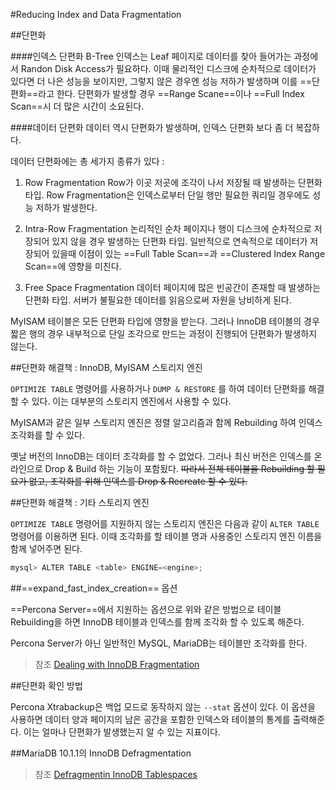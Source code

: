 #Reducing Index and Data Fragmentation

##단편화

####인덱스 단편화
B-Tree 인덱스는 Leaf 페이지로 데이터를 찾아 들어가는 과정에서 Randon Disk Access가 필요하다. 
이때 물리적인 디스크에 순차적으로 데이터가 있다면 더 나은 성능을 보이지만, 그렇지 않은 경우엔 성능 저하가 발생하며 이를 ==단편화==라고 한다.
단편화가 발생할 경우 ==Range Scane==이나 ==Full Index Scan==시 더 많은 시간이 소요된다.

####데이터 단편화
데이터 역시 단편화가 발생하며, 인덱스 단편화 보다 좀 더 복잡하다.

데이터 단편화에는 총 세가지 종류가 있다 : 

1. Row Fragmentation
Row가 이곳 저곳에 조각이 나서 저장될 때 발생하는 단편화 타입. Row Fragmentation은 인덱스로부터 단일 행만 필요한 쿼리일 경우에도 성능 저하가 발생한다.

2. Intra-Row Fragmentation
논리적인 순차 페이지나 행이 디스크에 순차적으로 저장되어 있지 않을 경우 발생하는 단편화 타입. 일반적으로 연속적으로 데이터가 저장되어 있을때 이점이 있는 ==Full Table Scan==과 ==Clustered Index Range Scan==에 영향을 미친다.

3. Free Space Fragmentation
데이터 페이지에 많은 빈공간이 존재할 때 발생하는 단편화 타입. 서버가 불필요한 데이터를 읽음으로써 자원을 낭비하게 된다.

MyISAM 테이블은 모든 단편화 타입에 영향을 받는다. 그러나 InnoDB 테이블의 경우 짧은 행의 경우  내부적으로 단일 조각으로 만드는 과정이 진행되어 단편화가 발생하지 않는다. 

##단편화 해결책 : InnoDB, MyISAM 스토리지 엔진

`OPTIMIZE TABLE` 명령어를 사용하거나 `DUMP & RESTORE` 를 하여 데이터 단편화를 해결할 수 있다. 이는 대부분의 스토리지 엔진에서 사용할 수 있다.

MyISAM과 같은 일부 스토리지 엔진은 정렬 알고리즘과 함께 Rebuilding 하여 인덱스 조각화를 할 수 있다.

옛날 버전의 InnoDB는 데이터 조각화를 할 수 없었다. 그러나 최신 버전은 인덱스를 온라인으로 Drop & Build 하는 기능이 포함됬다. ~~따라서 전체 테이블을 Rebuilding 할 필요가 없고, 조각화를 위해 인덱스를 Drop & Recreate 할 수 있다.~~


##단편화 해결책 : 기타 스토리지 엔진

`OPTIMIZE TABLE` 명령어를 지원하지 않는 스토리지 엔진은 다음과 같이 `ALTER TABLE` 명령어를 이용하면 된다. 이때 조각화를 할 테이블 명과 사용중인 스토리지 엔진 이름을 함께 넣어주면 된다.

```powershell
mysql> ALTER TABLE <table> ENGINE=<engine>;
```

##==expand_fast_index_creation== 옵션

==Percona Server==에서 지원하는 옵션으로 위와 같은 방법으로 테이블 Rebuilding을 하면 InnoDB 테이블과 인덱스를 함께 조각화 할 수 있도록 해준다. 

Percona Server가 아닌 일반적인 MySQL, MariaDB는 테이블만 조각화를 한다.

>참조
>[Dealing with InnoDB Fragmentation](https://www.facebook.com/notes/mysql-at-facebook/dealing-with-innodb-fragmentation/10150397873640933)


##단편화 확인 방법

Percona Xtrabackup은 백업 모드로 동작하지 않는 `--stat` 옵션이 있다. 이 옵션을 사용하면 데이터 양과 페이지의 남은 공간을 포함한 인덱스와 테이블의 통계를 출력해준다. 이는 얼마나 단편화가 발생했는지 알 수 있는 지표이다.


##MariaDB 10.1.1의 InnoDB Defragmentation



>참조
>[Defragmentin InnoDB Tablespaces](https://mariadb.com/kb/en/mariadb/defragmenting-innodb-tablespaces/)